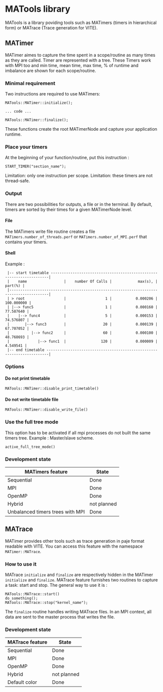 # MATools library

MATools is a library poviding tools such as MATimers (timers in hierarchical form) or MATrace (Trace generation for VITE). 

## MATimer

MATimer aimes to capture the time spent in a scope/routine as many times as they are called. Timer are represented with a tree. These Timers work with MPI too and min time, mean time, max time, % of runtime and imbalance are shown for each scope/routine.

### Minimal requirement 

Two instructions are required to use MATimers: 

```
MATools::MATimer::initialize();

... code ...

MATools::MATimer::finalize();
```

These functions create the root MATimerNode and capture your application runtime.

### Place your timers

At the beginning of your function/routine, put this instruction :

```
START_TIMER("section_name");
```

Limitation: only one instruction per scope.
Limitation: these timers are not thread-safe.

### Output

There are two possibilities for outputs, a file or in the terminal. By default, timers are sorted by their times for a given MATimerNode level.

#### File

The MATimers write file routine creates a file `MATimers.number_of_threads.perf` or `MATimers.number_of_MPI.perf` that contains your timers.

#### Shell

Example :

```
 |-- start timetable ---------------------------------------------------------------------|
 |    name                 |    number Of Calls |            max(s), |            part(%) |
 |----------------------------------------------------------------------------------------|
 | > root                  |                  1 |           0.000206 |         100.000000 |
 | |--> func5              |                  1 |           0.000160 |          77.587640 |
 |    |--> func4           |                  5 |           0.000153 |          74.576807 |
 |       |--> func3        |                 20 |           0.000139 |          67.707052 |
 |          |--> func2     |                 60 |           0.000100 |          48.768693 |
 |             |--> func1  |                120 |           0.000009 |           4.549541 |
 |-- end timetable -----------------------------------------------------------------------|
```

### Options


#### Do not print timetable

```
MATools::MATimer::disable_print_timetable()

```

#### Do not write timetable file

```
MATools::MATimer::disable_write_file()
```

### Use the full tree mode

This option has to be activated if all mpi processes do not built the same timers tree. Example : Master/slave scheme.

```
active_full_tree_mode()
```

### Development state

| MATimers feature                 | State       |
|----------------------------------|-------------|
| Sequential                       | Done        |
| MPI                              | Done        |
| OpenMP                           | Done        |
| Hybrid                           | not planned |
| Unbalanced timers trees with MPI | Done        |

## MATrace

MATimer provides other tools such as trace generation in paje format readable with VITE. You can access this feature with the namespace `MATimer::MATrace`.

### How to use it

MATrace `initialize` and `finalize` are respectively hidden in the MATimer `initialize` and `finalize`. MATrace feature furnishes two routines to capture a task: start and stop. The general way to use it is :

```
MATools::MATrace::start()
do_something();
MATools::MATrace::stop("kernel_name");
```

The `finalize` routine handles writing MATrace files. In an MPI context, all data are sent to the master process that writes the file.

### Development state

| MATrace feature  | State       |
|------------------|-------------|
| Sequential       | Done        |
| MPI              | Done        |
| OpenMP           | Done        |
| Hybrid           | not planned |
| Default color    | Done        |

